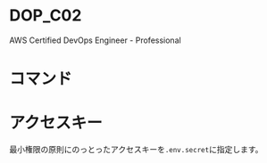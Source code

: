 # DOP_C02
AWS Certified DevOps Engineer - Professional

# コマンド

# アクセスキー
最小権限の原則にのっとったアクセスキーを`.env.secret`に指定します。
